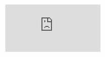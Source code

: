 ![Master Diagram](https://github.com/Rack-Monitoring-System-RMS/Documentation/blob/main/Masters/Rack-Manager.pdf)
